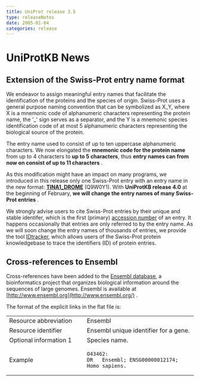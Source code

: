 ```yaml
---
title: UniProt release 3.5
type: releaseNotes
date: 2005-01-04
categories: release
---
```


# UniProtKB News

## Extension of the Swiss-Prot entry name format

We endeavor to assign meaningful entry names that facilitate the identification of the proteins and the species of origin. Swiss-Prot uses a general purpose naming convention that can be symbolized as X\_Y, where X is a mnemonic code of alphanumeric characters representing the protein name, the '\_' sign serves as a separator, and the Y is a mnemonic species identification code of at most 5 alphanumeric characters representing the biological source of the protein.

The entry name used to consist of up to ten uppercase alphanumeric characters. We now elongated the **mnemonic code for the protein name** from up to 4 characters to **up to 5 characters**, thus **entry names can from now on consist of up to 11 characters** .

As this modification might have an impact on many programs, we introduced in this release only one Swiss-Prot entry with an entry name in the new format: **[TINA1\_DROME](http://www.uniprot.org/uniprot/Q9W0Y1)** (Q9W0Y1). With **UniProtKB release 4.0** at the beginning of February, **we will change the entry names of many Swiss-Prot entries** .

We strongly advise users to cite Swiss-Prot entries by their unique and stable identifer, which is the first (primary) [accession number](http://www.uniprot.org/manual/accession) of an entry. It happens occasionally that entries are only referred to by the entry name. As we will soon change the entry names of thousands of entries, we provide the tool [IDtracker](http://www.expasy.org/cgi-bin/idtracker), which allows users of the Swiss-Prot protein knowledgebase to trace the identifiers (ID) of protein entries.

## Cross-references to Ensembl

Cross-references have been added to the [Ensembl database](http://www.ensembl.org/), a bioinformatics project that organizes biological information around the sequences of large genomes. Ensembl is available at [http://www.ensembl.org](http://www.ensembl.org/) .

The format of the explicit links in the flat file is:

<table><colgroup><col style="width: 41%" /><col style="width: 58%" /></colgroup><tbody><tr class="odd"><td>Resource abbreviation</td><td>Ensembl</td></tr><tr class="even"><td>Resource identifier</td><td>Ensembl unique identifier for a gene.</td></tr><tr class="odd"><td>Optional information 1</td><td>Species name.</td></tr><tr class="even"><td>Example</td><td><pre><code>O43462:
DR   Ensembl; ENSG00000012174; Homo sapiens.</code></pre></td></tr></tbody></table>
